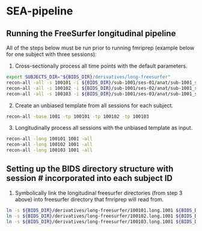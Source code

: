 # SEA-pipeline


## Running the FreeSurfer longitudinal pipeline

All of the steps below must be run prior to running fmriprep (example below for one subject with three sessions):

1.	Cross-sectionally process all time points with the default parameters.
```bash
export SUBJECTS_DIR="${BIDS_DIR}/derivatives/long-freesurfer"
recon-all -all -s 100101 -i ${BIDS_DIR}/sub-1001/ses-01/anat/sub-1001_ses-01_T1w.nii.gz
recon-all -all -s 100102 -i ${BIDS_DIR}/sub-1001/ses-02/anat/sub-1001_ses-02_T1w.nii.gz
recon-all -all -s 100103 -i ${BIDS_DIR}/sub-1001/ses-03/anat/sub-1001_ses-03_T1w.nii.gz
```

2.	Create an unbiased template from all sessions for each subject.
```bash
recon-all -base 1001 -tp 100101 -tp 100102 -tp 100103
```

3.	Longitudinally process all sessions with the unbiased template as input. 
```bash
recon-all -long 100101 1001 -all
recon-all -long 100102 1001 -all
recon-all -long 100103 1001 -all
```


## Setting up the BIDS directory structure with session # incorporated into each subject ID

1. Symbolically link the longitudinal freesurfer directories (from step 3 above) into freesurfer directory that fmriprep will read from.
```bash
ln -s ${BIDS_DIR}/derivatives/long-freesurfer/100101.long.1001 ${BIDS_DIR}/derivatives/fmriprep/sub-100101
ln -s ${BIDS_DIR}/derivatives/long-freesurfer/100102.long.1001 ${BIDS_DIR}/derivatives/fmriprep/sub-100102
ln -s ${BIDS_DIR}/derivatives/long-freesurfer/100103.long.1001 ${BIDS_DIR}/derivatives/fmriprep/sub-100103
```
